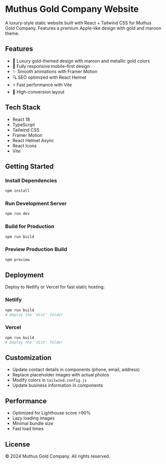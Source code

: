 # Muthus Gold Company Website

A luxury-style static website built with React + Tailwind CSS for Muthus Gold Company. Features a premium Apple-like design with gold and maroon theme.

## Features

- 🎨 Luxury gold-themed design with maroon and metallic gold colors
- 📱 Fully responsive mobile-first design
- ✨ Smooth animations with Framer Motion
- 🔍 SEO optimized with React Helmet
- ⚡ Fast performance with Vite
- 🎯 High-conversion layout

## Tech Stack

- React 18
- TypeScript
- Tailwind CSS
- Framer Motion
- React Helmet Async
- React Icons
- Vite

## Getting Started

### Install Dependencies

```bash
npm install
```

### Run Development Server

```bash
npm run dev
```

### Build for Production

```bash
npm run build
```

### Preview Production Build

```bash
npm preview
```

## Deployment

Deploy to Netlify or Vercel for fast static hosting:

### Netlify
```bash
npm run build
# Deploy the 'dist' folder
```

### Vercel
```bash
npm run build
# Deploy the 'dist' folder
```

## Customization

- Update contact details in components (phone, email, address)
- Replace placeholder images with actual photos
- Modify colors in `tailwind.config.js`
- Update business information in components

## Performance

- Optimized for Lighthouse score >90%
- Lazy loading images
- Minimal bundle size
- Fast load times

## License

© 2024 Muthus Gold Company. All rights reserved.
